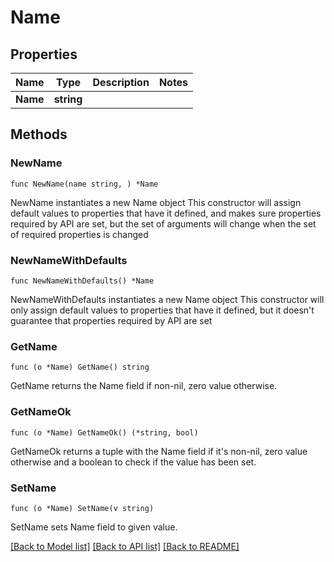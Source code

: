 # Name

## Properties

Name | Type | Description | Notes
------------ | ------------- | ------------- | -------------
**Name** | **string** |  | 

## Methods

### NewName

`func NewName(name string, ) *Name`

NewName instantiates a new Name object
This constructor will assign default values to properties that have it defined,
and makes sure properties required by API are set, but the set of arguments
will change when the set of required properties is changed

### NewNameWithDefaults

`func NewNameWithDefaults() *Name`

NewNameWithDefaults instantiates a new Name object
This constructor will only assign default values to properties that have it defined,
but it doesn't guarantee that properties required by API are set

### GetName

`func (o *Name) GetName() string`

GetName returns the Name field if non-nil, zero value otherwise.

### GetNameOk

`func (o *Name) GetNameOk() (*string, bool)`

GetNameOk returns a tuple with the Name field if it's non-nil, zero value otherwise
and a boolean to check if the value has been set.

### SetName

`func (o *Name) SetName(v string)`

SetName sets Name field to given value.



[[Back to Model list]](../README.md#documentation-for-models) [[Back to API list]](../README.md#documentation-for-api-endpoints) [[Back to README]](../README.md)



